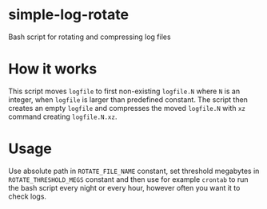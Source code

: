 # simple-log-rotate
Bash script for rotating and compressing log files

# How it works
This script moves `logfile` to first non-existing `logfile.N` where `N` is an integer, when `logfile` is larger than predefined constant. The script then creates an empty `logfile` and compresses the moved `logfile.N` with `xz` command creating `logfile.N.xz`.

# Usage
Use absolute path in `ROTATE_FILE_NAME` constant, set threshold megabytes in `ROTATE_THRESHOLD_MEGS` constant and then use for example `crontab` to run the bash script every night or every hour, however often you want it to check logs.
